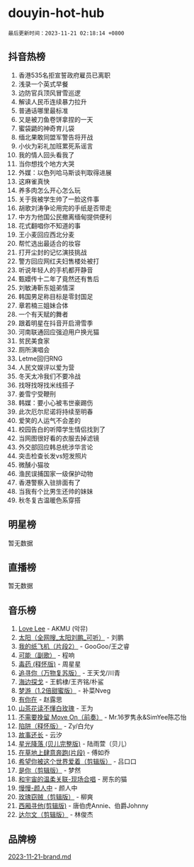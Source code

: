 # douyin-hot-hub

`最后更新时间：2023-11-21 02:18:14 +0800`

## 抖音热榜

1. 香港535名拒宣誓政府雇员已离职
1. 浅录一个英式早餐
1. 边防官兵顶风冒雪巡逻
1. 解读人民币连续暴力拉升
1. 普通话哪里最标准
1. 又是被刀鱼卷饼拿捏的一天
1. 蜜袋鼯的神奇育儿袋
1. 缅北果敢同盟军警告将开战
1. 小伙为彩礼加班累死系谣言
1. 我的情人回头看我了
1. 当你想找个地方大哭
1. 外媒：以色列哈马斯谈判取得进展
1. 这麻雀真快
1. 养多肉怎么开心怎么玩
1. 关于我被学生帅了一脸这件事
1. 胡歌刘涛争论用完的手纸是否带走
1. 中方为他国公民撤离缅甸提供便利
1. 花式翻唱你不知道的事
1. 王小麦回应西北分麦
1. 帮忙选出最适合的妆容
1. 打开尘封的记忆演技挑战
1. 警方回应网红夫妇售楼处被打
1. 听说年轻人的手机都开静音
1. 甄嬛传十二年了竟然还有售后
1. 刘敏涛靳东姐弟情深
1. 韩国男足称目标是零封国足
1. 章若楠三姐妹合体
1. 一个有天赋的舞者
1. 跟着明星在抖音开启滑雪季
1. 河南联通回应强迫用户换光猫
1. 贫民美食家
1. 厕所演唱会
1. Letme回归RNG
1. 人民文娱评以爱为营
1. 冬天太冷我们不要冷战
1. 找呀找呀找米线搭子
1. 姜雪宁受鞭刑
1. 韩媒：要小心被韦世豪踢伤
1. 此次厄尔尼诺将持续至明春
1. 爱笑的人运气不会差的
1. 校园告白的听障学生情侣找到了
1. 当网图很好看的衣服去掉滤镜
1. 外交部回应韩总统涉华言论
1. 突击检查长发vs短发照片
1. 微醺小猫妆
1. 渔民误捕国家一级保护动物
1. 香港警察入驻排面有了
1. 当我有个比男生还帅的妹妹
1. 秋冬复古温暖色系穿搭

## 明星榜

暂无数据

## 直播榜

暂无数据

## 音乐榜

1. [Love Lee](https://sf3-cdn-tos.douyinstatic.com/obj/tos-cn-ve-2774/o05GbkJGbCBTdDnMtB0fwOYgkeZp23vrWQDQBS) - AKMU (악뮤)
1. [太阳（全网搜_太阳刘鹏_可听）](https://sf6-cdn-tos.douyinstatic.com/obj/tos-cn-ve-2774/ogWbyIQnlBFImVbeDocRdCIYtBHlbJXgfZMvgz) - 刘鹏
1. [我的纸飞机（片段2）](https://sf3-cdn-tos.douyinstatic.com/obj/tos-cn-ve-2774/oM2ZrKcg2CD5AeRB2gkeXOFB1IxAGJdZPazYHf) - GooGoo/王之睿
1. [可能（副歌）](https://sf3-cdn-tos.douyinstatic.com/obj/tos-cn-ve-2774/cde1731888894259b333569393c2fb51) - 程响
1. [毒药 (释怀版)](https://sf3-cdn-tos.douyinstatic.com/obj/tos-cn-ve-2774/oYILMEAzspdZBIzy4frJNB8ZHPHWAhiwowd4Ad) - 周星星
1. [追寻你（万物复苏版）](https://sf3-cdn-tos.douyinstatic.com/obj/tos-cn-ve-2774/oYeAZJsbjIDit9APmBg8u6uDUQnHmoCf3gbo74) - 王天戈/川青
1. [海边探戈](https://sf3-cdn-tos.douyinstatic.com/obj/tos-cn-ve-2774/os9gE0VQCGqt6VQkZDyBBYvfSDY0QFe3vVmubn) - 王鹤棣/王齐铭/朴鲨
1. [梦游（1.2倍甜蜜版）](https://sf3-cdn-tos.douyinstatic.com/obj/tos-cn-ve-2774/o4gyAUm8hwufoEABmwVIiQtHsFuGzAEEWtNMzo) - 补菜Nveg
1. [有你在](https://sf3-cdn-tos.douyinstatic.com/obj/tos-cn-ve-2774/o8zImmNsI8B0yfAW5FKAB1oBhkMAlIrwsZEi1V) - 赵露思
1. [山茶花读不懂白玫瑰](https://sf6-cdn-tos.douyinstatic.com/obj/tos-cn-ve-2774/osfn8B7DktrRHEPJgPCfDbw7QDQEkwC16BxZg9) - 王为
1. [不需要挽留 Move On（前奏）](https://sf3-cdn-tos.douyinstatic.com/obj/tos-cn-ve-2774/ooCBhgCCkF4nExzQL9WZSUbitfA8IsDkgQIYhe) - Mr.16罗隽永&SimYee陈芯怡
1. [陷阱（释怀版）](https://sf3-cdn-tos.douyinstatic.com/obj/tos-cn-ve-2774/oE8C21LeZrzKLDFfQYgMzx4GAIHageG5IzayY7) - Zy/白允y
1. [故事还长](https://sf6-cdn-tos.douyinstatic.com/obj/tos-cn-ve-2774/30a26758c8594f0ab81ac675c33ee2c5) - 云汐
1. [星光降落 (贝儿完整版)](https://sf6-cdn-tos.douyinstatic.com/obj/tos-cn-ve-2774/okwB9hAwyAtsFFkFBzAX1hOOfQuIoMNs0W2Mwr) - 陆雨萱（贝儿）
1. [在草地上肆意奔跑(片段)](https://sf3-cdn-tos.douyinstatic.com/obj/tos-cn-ve-2774/8831d494742f45dabdfa8adb8b817259) - 傅如乔
1. [希望你被这个世界爱着（剪辑版）](https://sf6-cdn-tos.douyinstatic.com/obj/tos-cn-ve-2774/oo4H3BfEygN7l7bQaMBOZHCQ1eI4FqtED5skQ2) - 吕口口
1. [是你（剪辑版）](https://sf6-cdn-tos.douyinstatic.com/obj/tos-cn-ve-2774/46019dae783c4c969944217fe1cfafc4) - 梦然
1. [和宇宙的温柔关联-现场合唱](https://sf3-cdn-tos.douyinstatic.com/obj/tos-cn-ve-2774/o0hONGDYQBgk0e5bqDeQOonVmncA6tC2nBwZLT) - 房东的猫
1. [慢慢-颜人中](https://sf6-cdn-tos.douyinstatic.com/obj/tos-cn-ve-2774/ocjHNfBXdBxQNC8ZGAeoLMFTUgtBg8bkExunDC) - 颜人中
1. [玫瑰窃贼（剪辑版）](https://sf3-cdn-tos.douyinstatic.com/obj/tos-cn-ve-2774/oMqAsB3ixIhSWqAJOAwf3a0hU2zKJLBolQtFlI) - 柳爽
1. [西厢寻他(剪辑版)](https://sf6-cdn-tos.douyinstatic.com/obj/tos-cn-ve-2774/oUsAVfAQKlRNxEv5qxvIB8o5qmIWUcXbzJKJhw) - 唐伯虎Annie、伯爵Johnny
1. [达尔文（剪辑版）](https://sf6-cdn-tos.douyinstatic.com/obj/tos-cn-ve-2774/oQuPQQmEgnCeZsgKQ78VBZjNVtegzBGpoSbQPD) - 林俊杰

## 品牌榜

[2023-11-21-brand.md](2023-11-21-brand.md)
